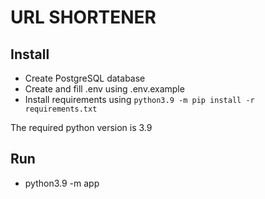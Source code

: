 # URL SHORTENER

## Install

+ Create PostgreSQL database
+ Create and fill .env using .env.example
+ Install requirements using `python3.9 -m pip install -r requirements.txt`

The required python version is 3.9

## Run

+ python3.9 -m app

